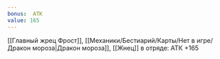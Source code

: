 ```yaml
---
bonus:  АТК 
value: 165
---
```

[[Главный жрец Фрост]], [[Механики/Бестиарий/Карты/Нет в игре/Дракон мороза|Дракон мороза]], [[Жнец]] в отряде: АТК +165

